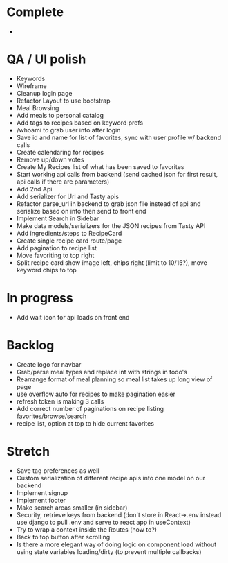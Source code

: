 # Complete
- 

# QA / UI polish
- Keywords
- Wireframe
- Cleanup login page
- Refactor Layout to use bootstrap <Container>
- Meal Browsing
- Add meals to personal catalog
- Add tags to recipes based on keyword prefs
- /whoami to grab user info after login
- Save id and name for list of favorites, sync with user profile w/ backend calls
- Create calendaring for recipes
- Remove up/down votes
- Create My Recipes list of what has been saved to favorites
- Start working api calls from backend (send cached json for first result, api calls if there are parameters)
- Add 2nd Api
- Add serializer for Url and Tasty apis
- Refactor parse_url in backend to grab json file instead of api and serialize based on info then send to front end
- Implement Search in Sidebar
- Make data models/serializers for the JSON recipes from Tasty API
- Add ingredients/steps to RecipeCard
- Create single recipe card route/page
- Add pagination to recipe list
- Move favoriting to top right
- Split recipe card show image left, chips right (limit to 10/15?), move keyword chips to top

# In progress
- Add wait icon for api loads on front end

# Backlog
- Create logo for navbar
- Grab/parse meal types and replace int with strings in todo's
- Rearrange format of meal planning so meal list takes up long view of page
- use overflow auto for recipes to make pagination easier
- refresh token is making 3 calls
- Add correct number of paginations on recipe listing favorites/browse/search
- recipe list, option at top to hide current favorites

# Stretch
- Save tag preferences as well
- Custom serialization of different recipe apis into one model on our backend
- Implement signup
- Implement footer
- Make search areas smaller (in sidebar)
- Security, retrieve keys from backend (don't store in React->.env instead use django to pull .env and serve to react app in useContext)
- Try to wrap a context inside the Routes (how to?)
- Back to top button after scrolling
- Is there a more elegant way of doing logic on component load without using state variables loading/dirty (to prevent multiple callbacks)
